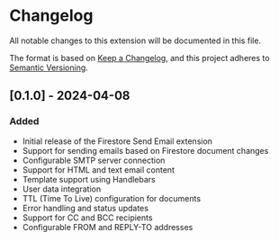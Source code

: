 # Changelog

All notable changes to this extension will be documented in this file.

The format is based on [Keep a Changelog](https://keepachangelog.com/en/1.0.0/),
and this project adheres to [Semantic Versioning](https://semver.org/spec/v2.0.0.html).

## [0.1.0] - 2024-04-08

### Added
- Initial release of the Firestore Send Email extension
- Support for sending emails based on Firestore document changes
- Configurable SMTP server connection
- Support for HTML and text email content
- Template support using Handlebars
- User data integration
- TTL (Time To Live) configuration for documents
- Error handling and status updates
- Support for CC and BCC recipients
- Configurable FROM and REPLY-TO addresses 